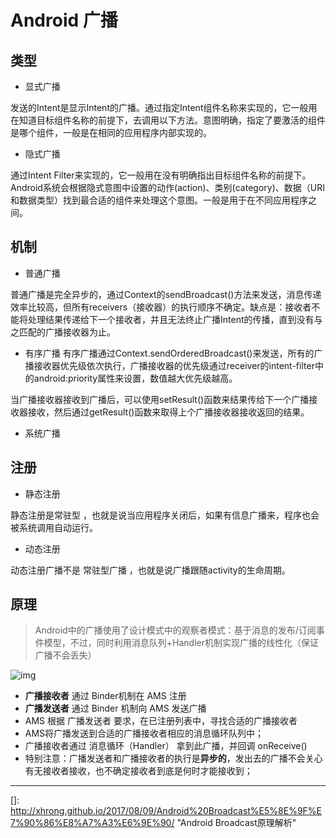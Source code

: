 # Android 广播

## 类型

- 显式广播

发送的Intent是显示Intent的广播。通过指定Intent组件名称来实现的，它一般用在知道目标组件名称的前提下，去调用以下方法。意图明确，指定了要激活的组件是哪个组件，一般是在相同的应用程序内部实现的。

- 隐式广播

通过Intent Filter来实现的，它一般用在没有明确指出目标组件名称的前提下。Android系统会根据隐式意图中设置的动作(action)、类别(category)、数据（URI和数据类型）找到最合适的组件来处理这个意图。一般是用于在不同应用程序之间。

## 机制

- 普通广播

普通广播是完全异步的，通过Context的sendBroadcast()方法来发送，消息传递效率比较高，但所有receivers（接收器）的执行顺序不确定。缺点是：接收者不能将处理结果传递给下一个接收者，并且无法终止广播Intent的传播，直到没有与之匹配的广播接收器为止。
- 有序广播
有序广播通过Context.sendOrderedBroadcast()来发送，所有的广播接收器优先级依次执行，广播接收器的优先级通过receiver的intent-filter中的android:priority属性来设置，数值越大优先级越高。

当广播接收器接收到广播后，可以使用setResult()函数来结果传给下一个广播接收器接收，然后通过getResult()函数来取得上个广播接收器接收返回的结果。
- 系统广播



## 注册

- 静态注册

静态注册是常驻型 ，也就是说当应用程序关闭后，如果有信息广播来，程序也会被系统调用自动运行。

- 动态注册

动态注册广播不是 常驻型广播 ，也就是说广播跟随activity的生命周期。

## 原理

> Android中的广播使用了设计模式中的观察者模式：基于消息的发布/订阅事件模型，不过，同时利用消息队列+Handler机制实现广播的线性化（保证广播不会丢失）

![img](http://xhrong.github.io/2017/08/09/Android%20Broadcast%E5%8E%9F%E7%90%86%E8%A7%A3%E6%9E%90/1502265387429.jpg)

- **广播接收者** 通过 Binder机制在 AMS 注册
- **广播发送者** 通过 Binder 机制向 AMS 发送广播
- AMS 根据 广播发送者 要求，在已注册列表中，寻找合适的广播接收者
- AMS将广播发送到合适的广播接收者相应的消息循环队列中；
- 广播接收者通过 消息循环（Handler） 拿到此广播，并回调 onReceive()
- 特别注意：广播发送者和广播接收者的执行是**异步的**，发出去的广播不会关心有无接收者接收，也不确定接收者到底是何时才能接收到；



------

[]: http://xhrong.github.io/2017/08/09/Android%20Broadcast%E5%8E%9F%E7%90%86%E8%A7%A3%E6%9E%90/	"Android Broadcast原理解析"

